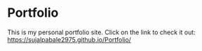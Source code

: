 # Portfolio
This is my personal portfolio site. Click on the link to check it out: https://sujalpabale2975.github.io/Portfolio/
